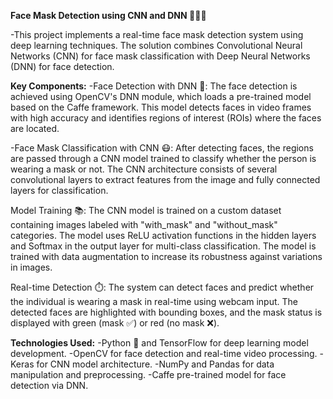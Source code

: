 **Face Mask Detection using CNN and DNN 🧑‍⚖️🤖**

-This project implements a real-time face mask detection system using deep learning techniques. The solution combines Convolutional Neural Networks (CNN) for face mask classification with Deep Neural Networks (DNN) for face detection.

**Key Components:**
-Face Detection with DNN 👀: The face detection is achieved using OpenCV's DNN module, which loads a pre-trained model based on the Caffe framework. This model detects faces in video frames with high accuracy and identifies regions of interest (ROIs) where the faces are located.

-Face Mask Classification with CNN 😷: After detecting faces, the regions are passed through a CNN model trained to classify whether the person is wearing a mask or not. The CNN architecture consists of several convolutional layers to extract features from the image and fully connected layers for classification.

Model Training 📚: The CNN model is trained on a custom dataset containing images labeled with "with_mask" and "without_mask" categories. The model uses ReLU activation functions in the hidden layers and Softmax in the output layer for multi-class classification. The model is trained with data augmentation to increase its robustness against variations in images.

Real-time Detection ⏱️: The system can detect faces and predict whether the individual is wearing a mask in real-time using webcam input. The detected faces are highlighted with bounding boxes, and the mask status is displayed with green (mask ✅) or red (no mask ❌).

**Technologies Used:**
-Python 🐍 and TensorFlow for deep learning model development.
-OpenCV for face detection and real-time video processing.
-Keras for CNN model architecture.
-NumPy and Pandas for data manipulation and preprocessing.
-Caffe pre-trained model for face detection via DNN.
